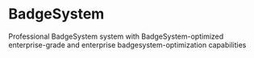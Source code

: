 # BadgeSystem
Professional BadgeSystem system with BadgeSystem-optimized enterprise-grade and enterprise badgesystem-optimization capabilities
